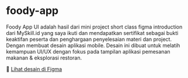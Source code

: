 # foody-app
Foody App UI adalah hasil dari mini project short class figma introduction dari MySkill.id yang saya ikuti dan mendapatkan sertifikat sebagai bukti keaktifan peserta dan penghargaan penyelesaian materi dan project. Dengan membuat desain aplikasi mobile. Desain ini dibuat untuk melatih kemampuan UI/UX dengan fokus pada tampilan aplikasi pemesanan makanan &amp; eksplorasi restoran.

🔗 [Lihat desain di Figma](https://www.figma.com/design/pbbj4Gy2Fkgjm6kZhjdPUp/Untitled?node-id=0-1&t=x9NmHsI39CLBFShJ-1)
